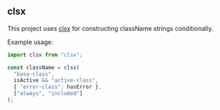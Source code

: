 ## clsx

This project uses [clsx](https://github.com/lukeed/clsx) for constructing className strings conditionally.

Example usage:

```typescript
import clsx from "clsx";

const className = clsx(
  "base-class",
  isActive && "active-class",
  { "error-class": hasError },
  ["always", "included"]
);
```
